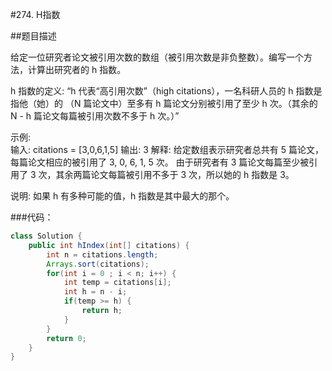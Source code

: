 #274. H指数

##题目描述

给定一位研究者论文被引用次数的数组（被引用次数是非负整数）。编写一个方法，计算出研究者的 h 指数。

h 指数的定义: “h 代表“高引用次数”（high citations），一名科研人员的 h 指数是指他（她）的 （N 篇论文中）至多有 h 篇论文分别被引用了至少 h 次。（其余的 N - h 篇论文每篇被引用次数不多于 h 次。）”



示例:  
输入: citations = [3,0,6,1,5]
输出: 3
解释: 给定数组表示研究者总共有 5 篇论文，每篇论文相应的被引用了 3, 0, 6, 1, 5 次。
     由于研究者有 3 篇论文每篇至少被引用了 3 次，其余两篇论文每篇被引用不多于 3 次，所以她的 h 指数是 3。

说明: 如果 h 有多种可能的值，h 指数是其中最大的那个。


###代码：
```java
class Solution {
    public int hIndex(int[] citations) {
        int n = citations.length;
        Arrays.sort(citations);
        for(int i = 0 ; i < n; i++) {
            int temp = citations[i];
            int h = n - i;
            if(temp >= h) {
                return h;
            }
        }
        return 0;
    }
}
```
